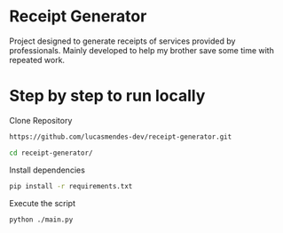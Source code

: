 # Receipt Generator

Project designed to generate receipts of services provided by professionals. Mainly developed to help my brother save some time with repeated work.


# Step by step to run locally

Clone Repository
```sh
https://github.com/lucasmendes-dev/receipt-generator.git
```

```sh
cd receipt-generator/
```

Install dependencies
```sh
pip install -r requirements.txt
```

Execute the script
```sh
python ./main.py
```


